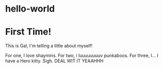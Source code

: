 # hello-world
First Time!
============================

This is Gal, I'm telling a little about myself!

For one, I love shaymins.
For two, i luuuuuuuuv punkaboos.
For three, I... I have a Hero kitty. Sigh.
DEAL WIT IT YEAAHHH
